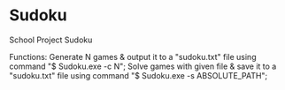 # Sudoku
School Project Sudoku

Functions: 
  Generate N games & output it to a "sudoku.txt" file using command "$ Sudoku.exe -c N";
  Solve games with given file & save it to a "sudoku.txt" file using command "$ Sudoku.exe -s ABSOLUTE_PATH";
